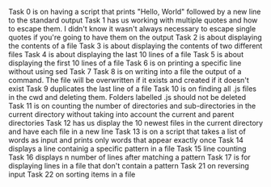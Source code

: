 Task 0 is on having a script that prints "Hello, World" followed by a new line to the standard output
Task 1 has us working with multiple quotes and how to escape them. I didn't know it wasn't always necessary to escape single quotes if you're going to have them on the output
Task 2 is about displaying the contents of a file
Task 3 is about displaying the contents of two different files
Task 4 is about displaying the last 10 lines of a file
Task 5 is about displaying the first 10 lines of a file
Task 6 is on printing a specific line without using sed
Task 7
Task 8 is on writing into a file the output of a command. The file will be overwritten if it exists and created if it doesn't exist
Task 9 duplicates the last line of a file
Task 10 is on finding all .js files in the cwd and deleting them. Folders labelled .js should not be deleted
Task 11 is on counting the number of  directories and sub-directories in the current directory without taking into account the current and parent directories
Task 12 has us display the 10 newest files in the current directory and have each file in a new line
Task 13 is on a script that takes a list of words as input and prints only words that appear exactly once
Task 14 displays a line containig a specific pattern in a file
Task 15 line counting
Task 16 displays n number of lines after matching a pattern
Task 17 is for displaying lines in a file that don't contain a pattern
Task 21 on reversing input
Task 22 on sorting items in a file
